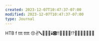 ```yaml
---
created: 2023-12-07T10:47:37-07:00
modified: 2023-12-07T10:47:37-07:00
type: Journal
---
```


HTB f ttt tttt 😚✌️🔤🚐👘💡🕯️🅾️‼️💭🆑💭💭⁉️🚷🇻🇺🇹🇦🇹🇫
